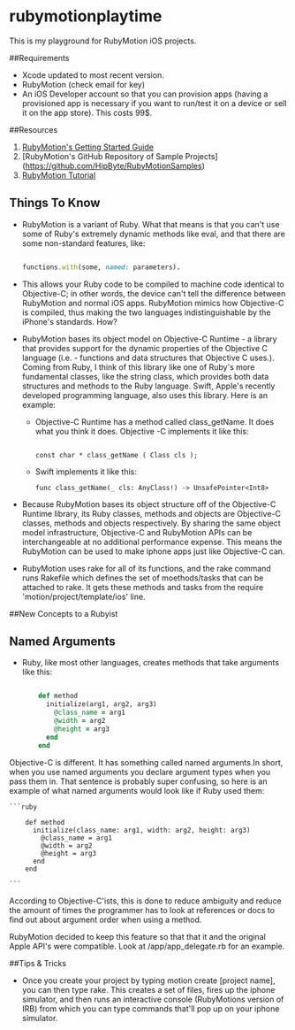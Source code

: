 # rubymotionplaytime
This is my playground for RubyMotion iOS projects.

##Requirements
- Xcode updated to most recent version.
- RubyMotion (check email for key)
- An iOS Developer account so that you can provision apps (having a provisioned app is necessary if you want to run/test it on a device or sell it on the app store). This costs 99$.


##Resources
1. [RubyMotion's Getting Started Guide](http://www.rubymotion.com/developers/guides/manuals/cocoa/getting-started/)
2. [RubyMotion's GitHub Repository of Sample Projects] (https://github.com/HipByte/RubyMotionSamples)
3. [RubyMotion Tutorial](http://rubymotion-tutorial.com/)

## Things To Know

- RubyMotion is a variant of Ruby. What that means is that you can't use some of Ruby's extremely dynamic methods like eval, and that there are some non-standard features, like:

    ```ruby

    functions.with(some, named: parameters).

    ```

- This allows your Ruby code to be compiled to machine code identical to Objective-C; in other words, the device can't tell the difference between RubyMotion and normal iOS apps. RubyMotion mimics how Objective-C is compiled, thus making the two languages indistinguishable by the iPhone's standards. How?


- RubyMotion bases its object model on Objective-C Runtime - a library that provides support for the dynamic properties of the Objective C language (i.e. - functions and data structures that Objective C uses.). Coming from Ruby, I think of this library like one of Ruby's more fundamental classes, like the string class, which provides both data structures and methods to the Ruby language. Swift, Apple's recently developed programming language, also uses this library.
Here is an example:

  * Objective-C Runtime has a method called class_getName. It does what you think it does. Objective -C implements it like this:

    ```

    const char * class_getName ( Class cls );

    ```
  * Swift implements it like this:

    ```
    func class_getName(_ cls: AnyClass!) -> UnsafePointer<Int8>

    ```

- Because RubyMotion bases its object structure off of the Objective-C Runtime library, its Ruby classes, methods and objects are Objective-C classes, methods and objects respectively. By sharing the same object model infrastructure, Objective-C and RubyMotion APIs can be interchangeable at no additional performance expense. This means the RubyMotion can be used to make iphone apps just like Objective-C can.

- RubyMotion uses rake for all of its functions, and the rake command runs Rakefile which defines the set of moethods/tasks that can be attached to rake. It gets these methods and tasks from the require 'motion/project/template/ios' line.

##New Concepts to a Rubyist
## Named Arguments
  - Ruby, like most other languages, creates methods that take arguments like this:

    ```ruby

        def method
          initialize(arg1, arg2, arg3)
            @class_name = arg1
            @width = arg2
            @height = arg3
          end
        end

    ```

  Objective-C is different. It has something called named arguments.In short, when you use named arguments you declare argument types when you pass them in. That sentence is probably super confusing, so here is an example of what named arguments would look like if Ruby used them:


    ```ruby

        def method
          initialize(class_name: arg1, width: arg2, height: arg3)
            @class_name = arg1
            @width = arg2
            @height = arg3
          end
        end

    ```
  According to Objective-C'ists, this is done to reduce ambiguity and reduce the amount of times the programmer has to look at references or docs to find out about argument order when using a method.

  RubyMotion decided to keep this feature so that that it and the original Apple API's were compatible. Look at /app/app_delegate.rb for an example.

##Tips & Tricks

- Once you create your project by typing motion create [project name], you can then type rake. This creates a set of files, fires up the iphone simulator, and then runs an interactive console (RubyMotions version of IRB) from which you can type commands that'll pop up on your iphone simulator.


